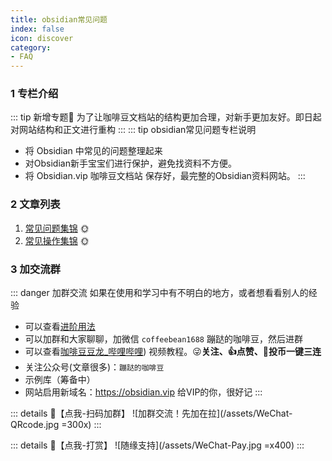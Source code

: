 ```yaml
---
title: obsidian常见问题
index: false
icon: discover
category:
- FAQ
---
```

### 1 专栏介绍
::: tip 新增专题📢
为了让咖啡豆文档站的结构更加合理，对新手更加友好。即日起对网站结构和正文进行重构
:::
::: tip obsidian常见问题专栏说明
- 将 Obsidian 中常见的问题整理起来
- 对Obsidian新手宝宝们进行保护，避免找资料不方便。
- 将 Obsidian.vip 咖啡豆文档站 保存好，最完整的Obsidian资料网站。
:::

### 2 文章列表
1. [常见问题集锦](/zh/documentation/FAQ.md) 🌞
2. [常见操作集锦](/zh/documentation/Frequently-operations.md) 🌞

### 3 加交流群
::: danger 加群交流
如果在使用和学习中有不明白的地方，或者想看看别人的经验
- 可以查看[进阶用法](/zh/advanced/)
- 可以加群和大家聊聊，加微信 `coffeebean1688` 蹦跶的咖啡豆，然后进群
- 可以查看[咖啡豆豆龙_哔哩哔哩](https://space.bilibili.com/618777356)) 视频教程。😜**关注、👍点赞、📀投币一键三连**
- 关注公众号(文章很多)：`蹦跶的咖啡豆`
- 示例库（筹备中）
- 网站启用新域名：https://obsidian.vip 给VIP的你，很好记
:::

::: details 🌱【点我-扫码加群】
![加群交流！先加在拉](/assets/WeChat-QRcode.jpg =300x) 
::: 

::: details 🍻【点我-打赏】
![随缘支持](/assets/WeChat-Pay.jpg =x400)
::: 